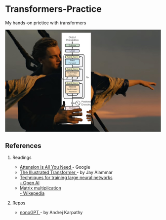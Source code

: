 # Transformers-Practice
My hands-on prictice with transformers 

   
<img src='gpt.png' />


## References
1. Readings
   <ul>
      <li><a href="https://arxiv.org/pdf/1706.03762.pdf"> Attension is All You Need </a> - Google</li>
      <li><a href="https://jalammar.github.io/illustrated-transformer/"> The Illustrated Transformer </a> - by Jay Alammar</li>
      <li><a href="https://openai.com/research/techniques-for-training-large-neural-networks"> Techniques for training large neural networks</li> - Open AI
      <li><a href="https://en.wikipedia.org/wiki/Matrix_multiplication"> Matrix multiplication</li> - Wikepedia
   </ul>
   
   
3. Repos
   <ul>
      <li><a href="https://jalammar.github.io/illustrated-transformer/"> nonoGPT </a> - by Andrej Karpathy
   </ul>

